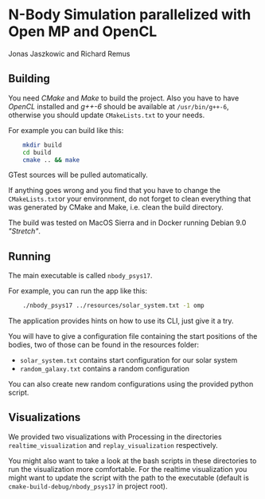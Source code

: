 # N-Body Simulation parallelized with Open MP and OpenCL
Jonas Jaszkowic and Richard Remus

## Building
You need _CMake_ and _Make_ to build the project.
Also you have to have _OpenCL_ installed and _g++-6_ should be available at `/usr/bin/g++-6`, otherwise you should update `CMakeLists.txt` to your needs.
 
For example you can build like this:
```bash
    mkdir build
    cd build
    cmake .. && make
```

GTest sources will be pulled automatically.

If anything goes wrong and you find that you have to change the `CMakeLists.txt`or your environment, do not forget to clean everything that was generated by CMake and Make, i.e. clean the build directory.

The build was tested on MacOS Sierra and in Docker running Debian 9.0 _"Stretch"_. 

## Running
The main executable is called `nbody_psys17`.

For example, you can run the app like this:
```bash
    ./nbody_psys17 ../resources/solar_system.txt -1 omp
```

The application provides hints on how to use its CLI, just give it a try.
 
You will have to give a configuration file containing the start positions of the bodies, two of those can be found in the resources folder:

- `solar_system.txt` contains start configuration for our solar system
- `random_galaxy.txt` contains a random configuration

You can also create new random configurations using the provided python script.

## Visualizations

We provided two visualizations with Processing in the directories `realtime_visualization` and `replay_visualization` respectively. 

You might also want to take a look at the bash scripts in these directories to run the visualization more comfortable.
For the realtime visualization you might want to update the script with the path to the executable (default is `cmake-build-debug/nbody_psys17` in project root).
